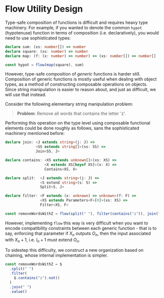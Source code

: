 # Flow Utility Design

Type-safe composition of functions is difficult and requires heavy type machinery. For example, if you wanted to denote the common `hypot` (hypotenuse) function in terms of composition (i.e. declaratively), you would need to use sophisticated types:

```ts
declare sum: (xs: number[]) => number
declare square: (xs: number) => number
declare map: (f: (x: number) => number) => (xs: number[]) => number[]

const hypot = flow(map(square), sum)
```

However, type-safe composition of _generic_ functions is harder still. Composition of generic functions is mostly useful when dealing with object types, as a method of constructing composable operations on objects. Since string manipulation is easier to reason about, and just as difficult, we will use that instead.

Consider the following elementary string manipulation problem:

> **Problem**: Remove all words that contains the letter 'z'.

Performing this operation on the type level using composable functional elements could be done roughly as follows, sans the sophisticated machinery mentioned before:

```ts
declare join: <J extends string>(j: J) =>
              <SS extends string[]>(ss: SS) =>
              Join<SS, J>

declare contains: <XS extends unknown[]>(xs: XS) =>
                  <X extends XS[keyof XS]>(x: X) =>
                  Contains<XS, X>

declare split:  <J extends string>(j: J) =>
                <S extend string>(s: S) =>
                Split<S, J>

declare filter: <F extends (x: unknown) => unknown>(f: F) =>
                <XS extends Parameters<F>[0]>(xs: XS) =>
                Filter<XS, F>

const removeWordsWithZ = flow(split(" "), filter(contains("z")), join(" "))
```

However, implementing `flow` this way is very difficult when you want to encode compatibility constraints between each generic function - that is to say, enforcing that parameter if $X_n$ outputs $O_n$, then the input associated with $X_n+1$, i.e. $I_n+1$ must extend $O_n$.

To sidestep this difficulty, we construct a new organization based on chaining, whose internal implementation is simpler.

```ts
const removeWordsWithZ = $
  .split(" ")
  .filter(
    $.contains("z").not()
  )
  .join(" ")
  .value()
```
